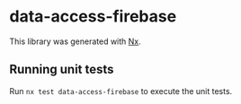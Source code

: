 # data-access-firebase

This library was generated with [Nx](https://nx.dev).

## Running unit tests

Run `nx test data-access-firebase` to execute the unit tests.
